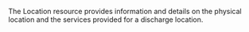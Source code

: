 The Location resource provides information and details on the physical location and the services provided for a discharge location. 